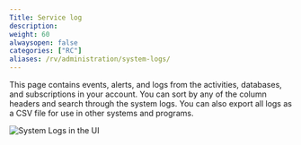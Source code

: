 ```yaml
---
Title: Service log
description:
weight: 60
alwaysopen: false
categories: ["RC"]
aliases: /rv/administration/system-logs/
---
```

This page contains events, alerts, and logs from the activities, databases, and subscriptions in your account.
You can sort by any of the column headers and search through the system logs.
You can also export all logs as a CSV file for use in other systems and programs.

![System Logs in the UI](/images/rc/system_log.png)
